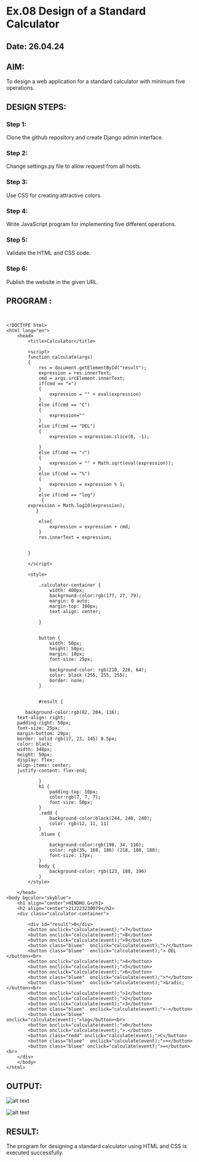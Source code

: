 # Ex.08 Design of a Standard Calculator
## Date: 26.04.24

## AIM:
To design a web application for a standard calculator with minimum five operations.

## DESIGN STEPS:

### Step 1:
Clone the github repository and create Django admin interface.

### Step 2:
Change settings.py file to allow request from all hosts.

### Step 3:
Use CSS for creating attractive colors.

### Step 4:
Write JavaScript program for implementing five different operations.

### Step 5:
Validate the HTML and CSS code.

### Step 6:
Publish the website in the given URL.

## PROGRAM :
```


<!DOCTYPE html>
<html lang="en">
    <head>
        <title>Calculator</title>
        
        <script>
        function calculate(args)
        {
            res = document.getElementById("result");
            expression = res.innerText;
            cmd = args.srcElement.innerText;
            if(cmd == "=")
            {
                expression = "" + eval(expression)
            }
            else if(cmd == "C")
            {
                expression=""
            }
            else if(cmd == "DEL")
            {
                expression = expression.slice(0, -1);

            }
            else if(cmd == "√")
            {
                expression = "" + Math.sqrt(eval(expression));
            }
            else if(cmd == "%")
            {
                expression = expression % 1;
            }
            else if(cmd == "log")
             {
        expression = Math.log10(expression);
           }
       
            else{
                expression = expression + cmd;
            }
            res.innerText = expression;
            

        }
         
        </script>

        <style>
          
            .calculator-container {
                width: 400px;
                background-color:rgb(177, 27, 79);
                margin: 0 auto; 
                margin-top: 100px;
                text-align: center;
                
            }

           
            button {
                width: 50px;
                height: 50px;
                margin: 10px; 
                font-size: 25px; 
                
                background-color: rgb(210, 226, 64); 
                color: black (255, 255, 255); 
                border: none;
            }

          
            #result {
                
       background-color:rgb(82, 204, 116);
    text-align: right;
    padding-right: 50px;
    font-size: 25px;
    margin-bottom: 20px; 
    border: solid rgb(17, 23, 145) 0.5px;
    color: black;
    width: 348px;
    height: 50px;
    display: flex;
    align-items: center;
    justify-content: flex-end;

            }
            h1 {
                padding-top: 10px;
                color:rgb(7, 7, 7);
                font-size: 50px;
            }
            .redd {
                background-color:black(244, 240, 240);
                color: rgb(12, 11, 11)
            }
            .bluee {
                
                background-color:rgb(198, 34, 116);
                color: rgb(35, 168, 186) (218, 188, 188);
                font-size: 17px;
            }
            body {
                background-color: rgb(123, 188, 196)
            }
        </style>

    </head>
<body bgcolor="skyblue">
    <h1 align="center">HINDHU.G</h1>
    <h2 align="center">212223230079</h2>
    <div class="calculator-container">
        
        <div id="result">0</div>
        <button onclick="calculate(event);">7</button>
        <button onclick="calculate(event);">8</button>
        <button onclick="calculate(event);">9</button>
        <button class="bluee"  onclick="calculate(event);">/</button>
        <button class="bluee"  onclick="calculate(event);"> DEL </button><br>
        <button onclick="calculate(event);">4</button>
        <button onclick="calculate(event);">5</button>
        <button onclick="calculate(event);">6</button>
        <button class="bluee"  onclick="calculate(event);">*</button>
        <button class="bluee"  onclick="calculate(event);">&radic; </button><br>
        <button onclick="calculate(event);">1</button>
        <button onclick="calculate(event);">2</button>
        <button onclick="calculate(event);">3</button>
        <button class="bluee"  onclick="calculate(event);">-</button>
        <button class="bluee"  onclick="calculate(event);">log</button><br>
        <button onclick="calculate(event);">0</button>
        <button onclick="calculate(event);">.</button>
        <button class="redd" onclick="calculate(event);">C</button>
        <button class="bluee"  onclick="calculate(event);">+</button>
        <button class="bluee" onclick="calculate(event);">=</button><br>
    </div>
    </body>
</html>
```

## OUTPUT:

![alt text](<Screenshot 2024-04-26 182743.png>)






















































































![alt text](<Screenshot 2024-04-26 182758.png>)

## RESULT:
The program for designing a standard calculator using HTML and CSS is executed successfully.
